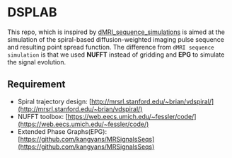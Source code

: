 # DSPLAB

This repo, which is inspired by [dMRI_sequence_simulations](https://github.com/TardifLab/dMRI_sequence_simulations) is aimed at the simulation of the spiral-based diffusion-weighted imaging pulse sequence and resulting point spread function. The difference from ```dMRI sequence simulation``` is that we used **NUFFT** instead of gridding and **EPG** to simulate the signal evolution.

## Requirement
* Spiral trajectory design: [http://mrsrl.stanford.edu/~brian/vdspiral/](http://mrsrl.stanford.edu/~brian/vdspiral/)
* NUFFT toolbox: [https://web.eecs.umich.edu/~fessler/code/](https://web.eecs.umich.edu/~fessler/code/)
* Extended Phase Graphs(EPG): [https://github.com/kangyans/MRSignalsSeqs](https://github.com/kangyans/MRSignalsSeqs)
  
